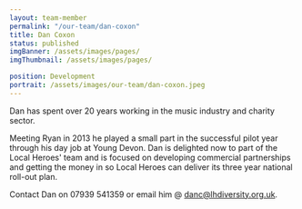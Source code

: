 ```yaml
---
layout: team-member
permalink: "/our-team/dan-coxon"
title: Dan Coxon
status: published
imgBanner: /assets/images/pages/
imgThumbnail: /assets/images/pages/

position: Development
portrait: /assets/images/our-team/dan-coxon.jpeg
---
```


Dan has spent over 20 years working in the music industry and charity sector.

Meeting Ryan in 2013 he played a small part in the successful pilot year through his day job at Young Devon. Dan is delighted now to part of the Local Heroes' team and is focused on developing commercial partnerships and getting the money in so Local Heroes can deliver its three year national roll-out plan.

Contact Dan on 07939 541359 or email him @ danc@lhdiversity.org.uk.
